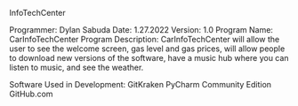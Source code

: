 InfoTechCenter 


Programmer: Dylan Sabuda
Date: 1.27.2022
Version: 1.0
Program Name: CarInfoTechCenter
Program Description: CarInfoTechCenter will allow the user to see the welcome screen, gas level and gas prices, will allow people to download new versions of the software, have a music hub where you can listen to music, and see the weather.

Software Used in Development:
GitKraken
PyCharm Community Edition
GitHub.com
